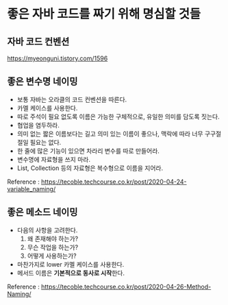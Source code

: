 # 좋은 자바 코드를 짜기 위해 명심할 것들
## 자바 코드 컨벤션
https://myeonguni.tistory.com/1596

## 좋은 변수명 네이밍
+ 보통 자바는 오라클의 코드 컨벤션을 따른다.
+ 카멜 케이스를 사용한다.
+ 따로 주석이 필요 없도록 이름은 가능한 구체적으로, 유일한 의미를 담도록 짓는다.
+ 협업을 염두하라.
+ 의미 없는 짧은 이름보다는 길고 의미 있는 이름이 좋으나, 맥락에 따라 너무 구구절절일 필요는 없다.
+ 한 줄에 많은 기능이 있으면 차라리 변수를 따로 만들어라.
+ 변수명에 자료형을 쓰지 마라. 
+ List, Collection 등의 자료형은 복수형으로 이름을 지어라.

Reference : https://tecoble.techcourse.co.kr/post/2020-04-24-variable_naming/

## 좋은 메소드 네이밍
+ 다음의 사항을 고려한다.
    1. 왜 존재해야 하는가?
    2. 무슨 작업을 하는가?
    3. 어떻게 사용하는가?
+ 마찬가지로 lower 카멜 케이스를 사용한다.
+ 메서드 이름은 **기본적으로 동사로 시작**한다.

Reference : https://tecoble.techcourse.co.kr/post/2020-04-26-Method-Naming/